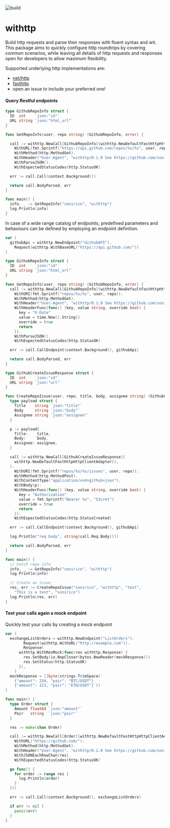 ![build](https://github.com/sonirico/withttp/actions/workflows/go.yml/badge.svg)

# withttp

Build http requests and parse their responses with fluent syntax and wit. This package aims
to quickly configure http roundtrips by covering common scenarios, while leaving all details
of http requests and responses open for developers to allow maximum flexibility.

Supported underlying http implementations are:

 - [net/http](https://pkg.go.dev/net/http)
 - [fasthttp](https://pkg.go.dev/github.com/valyala/fasthttp)
 - open an issue to include your preferred one!

#### Query Restful endpoints

```go
type GithubRepoInfo struct {
  ID  int    `json:"id"`
  URL string `json:"html_url"`
}

func GetRepoInfo(user, repo string) (GithubRepoInfo, error) {

  call := withttp.NewCall[GithubRepoInfo](withttp.NewDefaultFastHttpHttpClientAdapter()).
    WithURL(fmt.Sprintf("https://api.github.com/repos/%s/%s", user, repo)).
    WithMethod(http.MethodGet).
    WithHeader("User-Agent", "withttp/0.1.0 See https://github.com/sonirico/withttp", false).
    WithParseJSON().
    WithExpectedStatusCodes(http.StatusOK)

  err := call.Call(context.Background())

  return call.BodyParsed, err
}

func main() {
  info, _ := GetRepoInfo("sonirico", "withttp")
  log.Println(info)
}
```

In case of a wide range catalog of endpoints, predefined parameters and behaviours can be
defined by employing an endpoint definition.

```go
var (
  githubApi = withttp.NewEndpoint("GithubAPI").
    Request(withttp.WithBaseURL("https://api.github.com/"))
)

type GithubRepoInfo struct {
  ID  int    `json:"id"`
  URL string `json:"html_url"`
}

func GetRepoInfo(user, repo string) (GithubRepoInfo, error) {
  call := withttp.NewCall[GithubRepoInfo](withttp.NewDefaultFastHttpHttpClientAdapter()).
    WithURI(fmt.Sprintf("repos/%s/%s", user, repo)).
    WithMethod(http.MethodGet).
    WithHeader("User-Agent", "withttp/0.1.0 See https://github.com/sonirico/withttp", false).
    WithHeaderFunc(func() (key, value string, override bool) {
      key = "X-Date"
      value = time.Now().String()
      override = true
      return
    }).
    WithParseJSON().
    WithExpectedStatusCodes(http.StatusOK)

  err := call.CallEndpoint(context.Background(), githubApi)

  return call.BodyParsed, err
}

type GithubCreateIssueResponse struct {
  ID  int    `json:"id"`
  URL string `json:"url"`
}

func CreateRepoIssue(user, repo, title, body, assignee string) (GithubCreateIssueResponse, error) {
  type payload struct {
    Title    string `json:"title"`
    Body     string `json:"body"`
    Assignee string `json:"assignee"`
  }

  p := payload{
    Title:    title,
    Body:     body,
    Assignee: assignee,
  }

  call := withttp.NewCall[GithubCreateIssueResponse](
    withttp.NewDefaultFastHttpHttpClientAdapter(),
  ).
    WithURI(fmt.Sprintf("repos/%s/%s/issues", user, repo)).
    WithMethod(http.MethodPost).
    WithContentType("application/vnd+github+json").
    WithBody(p).
    WithHeaderFunc(func() (key, value string, override bool) {
      key = "Authorization"
      value = fmt.Sprintf("Bearer %s", "S3cret")
      override = true
      return
    }).
    WithExpectedStatusCodes(http.StatusCreated)

  err := call.CallEndpoint(context.Background(), githubApi)

  log.Println("req body", string(call.Req.Body()))

  return call.BodyParsed, err
}

func main() {
  // Fetch repo info
  info, _ := GetRepoInfo("sonirico", "withttp")
  log.Println(info)

  // Create an issue
  res, err := CreateRepoIssue("sonirico", "withttp", "test",
    "This is a test", "sonirico")
  log.Println(res, err)
}
```

#### Test your calls again a mock endpoint

Quickly test your calls by creating a mock endpoint

```go
var (
  exchangeListOrders = withttp.NewEndpoint("ListOrders").
        Request(withttp.WithURL("http://example.com")).
        Response(
      withttp.WithResMock(func(res withttp.Response) {
        res.SetBody(io.NopCloser(bytes.NewReader(mockResponse)))
        res.SetStatus(http.StatusOK)
      }),
    )
  mockResponse = []byte(strings.TrimSpace(`
    {"amount": 234, "pair": "BTC/USDT"}
    {"amount": 123, "pair": "ETH/USDT"}`))
)

func main() {
  type Order struct {
    Amount float64 `json:"amount"`
    Pair   string  `json:"pair"`
  }

  res := make(chan Order)

  call := withttp.NewCall[Order](withttp.NewDefaultFastHttpHttpClientAdapter()).
    WithURL("https://github.com/").
    WithMethod(http.MethodGet).
    WithHeader("User-Agent", "withttp/0.1.0 See https://github.com/sonirico/withttp", false).
    WithJSONEachRowChan(res).
    WithExpectedStatusCodes(http.StatusOK)

  go func() {
    for order := range res {
      log.Println(order)
    }
  }()

  err := call.Call(context.Background(), exchangeListOrders)

  if err != nil {
    panic(err)
  }
}
```
